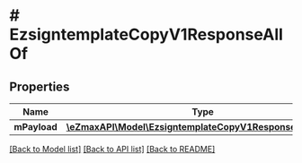 # # EzsigntemplateCopyV1ResponseAllOf

## Properties

Name | Type | Description | Notes
------------ | ------------- | ------------- | -------------
**mPayload** | [**\eZmaxAPI\Model\EzsigntemplateCopyV1ResponseMPayload**](EzsigntemplateCopyV1ResponseMPayload.md) |  |

[[Back to Model list]](../../README.md#models) [[Back to API list]](../../README.md#endpoints) [[Back to README]](../../README.md)
